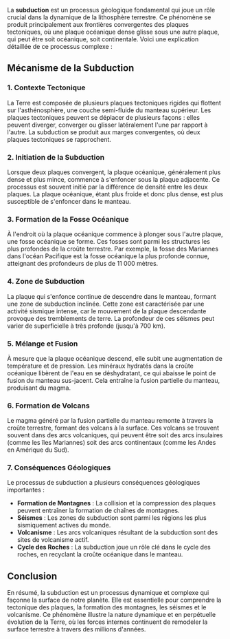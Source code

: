 La **subduction** est un processus géologique fondamental qui joue un rôle crucial dans la dynamique de la lithosphère terrestre. Ce phénomène se produit principalement aux frontières convergentes des plaques tectoniques, où une plaque océanique dense glisse sous une autre plaque, qui peut être soit océanique, soit continentale. Voici une explication détaillée de ce processus complexe :

## Mécanisme de la Subduction

### 1. **Contexte Tectonique**

La Terre est composée de plusieurs plaques tectoniques rigides qui flottent sur l'asthénosphère, une couche semi-fluide du manteau supérieur. Les plaques tectoniques peuvent se déplacer de plusieurs façons : elles peuvent diverger, converger ou glisser latéralement l'une par rapport à l'autre. La subduction se produit aux marges convergentes, où deux plaques tectoniques se rapprochent.

### 2. **Initiation de la Subduction**

Lorsque deux plaques convergent, la plaque océanique, généralement plus dense et plus mince, commence à s'enfoncer sous la plaque adjacente. Ce processus est souvent initié par la différence de densité entre les deux plaques. La plaque océanique, étant plus froide et donc plus dense, est plus susceptible de s'enfoncer dans le manteau.

### 3. **Formation de la Fosse Océanique**

À l'endroit où la plaque océanique commence à plonger sous l'autre plaque, une fosse océanique se forme. Ces fosses sont parmi les structures les plus profondes de la croûte terrestre. Par exemple, la fosse des Mariannes dans l'océan Pacifique est la fosse océanique la plus profonde connue, atteignant des profondeurs de plus de 11 000 mètres.

### 4. **Zone de Subduction**

La plaque qui s'enfonce continue de descendre dans le manteau, formant une zone de subduction inclinée. Cette zone est caractérisée par une activité sismique intense, car le mouvement de la plaque descendante provoque des tremblements de terre. La profondeur de ces séismes peut varier de superficielle à très profonde (jusqu'à 700 km).

### 5. **Mélange et Fusion**

À mesure que la plaque océanique descend, elle subit une augmentation de température et de pression. Les minéraux hydratés dans la croûte océanique libèrent de l'eau en se déshydratant, ce qui abaisse le point de fusion du manteau sus-jacent. Cela entraîne la fusion partielle du manteau, produisant du magma.

### 6. **Formation de Volcans**

Le magma généré par la fusion partielle du manteau remonte à travers la croûte terrestre, formant des volcans à la surface. Ces volcans se trouvent souvent dans des arcs volcaniques, qui peuvent être soit des arcs insulaires (comme les îles Mariannes) soit des arcs continentaux (comme les Andes en Amérique du Sud).

### 7. **Conséquences Géologiques**

Le processus de subduction a plusieurs conséquences géologiques importantes :
- **Formation de Montagnes** : La collision et la compression des plaques peuvent entraîner la formation de chaînes de montagnes.
- **Séismes** : Les zones de subduction sont parmi les régions les plus sismiquement actives du monde.
- **Volcanisme** : Les arcs volcaniques résultant de la subduction sont des sites de volcanisme actif.
- **Cycle des Roches** : La subduction joue un rôle clé dans le cycle des roches, en recyclant la croûte océanique dans le manteau.

## Conclusion

En résumé, la subduction est un processus dynamique et complexe qui façonne la surface de notre planète. Elle est essentielle pour comprendre la tectonique des plaques, la formation des montagnes, les séismes et le volcanisme. Ce phénomène illustre la nature dynamique et en perpétuelle évolution de la Terre, où les forces internes continuent de remodeler la surface terrestre à travers des millions d'années.